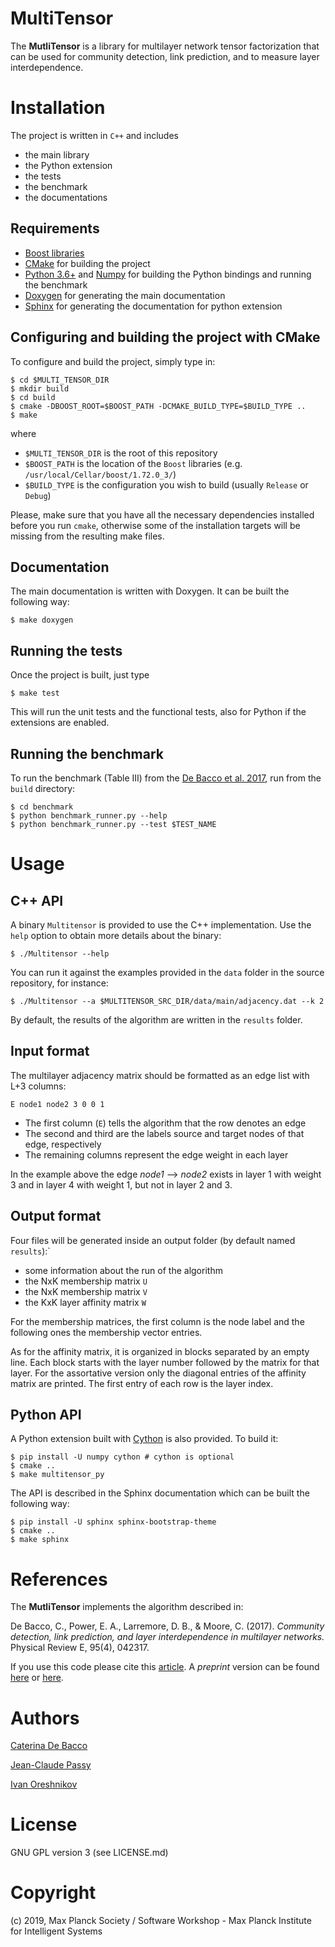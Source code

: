 MultiTensor
===========

The **MutliTensor** is a library for multilayer network tensor factorization that can be used
for community detection, link prediction, and to measure layer interdependence.


Installation
============

The project is written in `C++` and includes

- the main library
- the Python extension
- the tests
- the benchmark
- the documentations


Requirements
------------

- [Boost libraries](http://www.boost.org)
- [CMake](https://cmake.org/) for building the project
- [Python 3.6+](https://www.python.org/) and [Numpy](https://numpy.org/)
for building the Python bindings and running the benchmark
- [Doxygen](https://www.doxygen.nl/index.html) for generating the main documentation
- [Sphinx](https://www.sphinx-doc.org/en/master/) for generating the documentation for python extension

Configuring and building the project with CMake
-----------------------------------------------

To configure and build the project, simply type in:
```
$ cd $MULTI_TENSOR_DIR
$ mkdir build
$ cd build
$ cmake -DBOOST_ROOT=$BOOST_PATH -DCMAKE_BUILD_TYPE=$BUILD_TYPE ..
$ make
```
where
* `$MULTI_TENSOR_DIR` is the root of this repository
* `$BOOST_PATH` is the location of the `Boost` libraries (e.g. `/usr/local/Cellar/boost/1.72.0_3/`)
* `$BUILD_TYPE` is the configuration you wish to build (usually `Release` or `Debug`)

Please, make sure that you have all the necessary dependencies installed before you run `cmake`, otherwise some of the installation targets will be missing from the resulting make files.

Documentation
-------------

The main documentation is written with Doxygen. It can be built the following way:
```
$ make doxygen
```

Running the tests
-----------------
Once the project is built, just type
```
$ make test
```

This will run the unit tests and the functional tests,
also for Python if the extensions are enabled.

Running the benchmark
---------------------

To run the benchmark (Table III) from the [De Bacco et al. 2017](#References),
run from the `build` directory:
```
$ cd benchmark
$ python benchmark_runner.py --help
$ python benchmark_runner.py --test $TEST_NAME
```

Usage
=====

C++ API
-------

A binary `Multitensor` is provided to use the C++ implementation.
Use the `help` option to obtain more details about the binary:
```
$ ./Multitensor --help
```

You can run it against the examples provided in the `data` folder
in the source repository, for instance:
```
$ ./Multitensor --a $MULTITENSOR_SRC_DIR/data/main/adjacency.dat --k 2
```
By default, the results of the algorithm are written in the `results` folder.

Input format
------------

The multilayer adjacency matrix should be formatted as an edge list with L+3 columns:

```
E node1 node2 3 0 0 1
```

* The first column (`E`) tells the algorithm that the row denotes an edge
* The second and third are the labels source and target nodes of that edge, respectively
* The remaining columns represent the edge weight in each layer

In the example above the edge *node1* --> *node2* exists in layer 1 with weight 3
and in layer 4 with weight 1, but not in layer 2 and 3.

Output format
-------------

Four files will be generated inside an output folder (by default named `results`):`
* some information about the run of the algorithm
* the NxK membership matrix `U`
* the NxK membership matrix `V`
* the KxK layer affinity matrix `W`

For the membership matrices, the first column is the node label and the following ones the membership vector entries.


As for the affinity matrix, it is organized in blocks separated by an empty line.
Each block starts with the layer number followed by the matrix for that layer. For the assortative version only the diagonal entries of the affinity matrix are printed. The first entry of each row is the layer index.

Python API
----------

A Python extension built with [Cython](https://cython.org/) is also provided. To build it:
```
$ pip install -U numpy cython # cython is optional
$ cmake ..
$ make multitensor_py
```

The API is described in the Sphinx documentation which can be built the following way:
```
$ pip install -U sphinx sphinx-bootstrap-theme
$ cmake ..
$ make sphinx
```


References
==========

The **MutliTensor** implements the algorithm described in:

De Bacco, C., Power, E. A., Larremore, D. B., & Moore, C. (2017). *Community detection, link prediction, and layer interdependence in multilayer networks.* Physical Review E, 95(4), 042317.

If you use this code please cite this [article](https://journals.aps.org/pre/abstract/10.1103/PhysRevE.95.042317).
A _preprint_ version can be found [here](http://cdebacco.com/files/multitensor.pdf) or [here](https://arxiv.org/abs/1701.01369).


Authors
=======

[Caterina De Bacco](caterina.debacco@tuebingen.mpg.de)

[Jean-Claude Passy](jean-claude.passy@tuebignen.mpg.de)

[Ivan Oreshnikov](ivan.oreshnikov@tuebignen.mpg.de)

License
=======

GNU GPL version 3 (see LICENSE.md)


Copyright
=========

(c) 2019, Max Planck Society / Software Workshop - Max Planck Institute for Intelligent Systems
